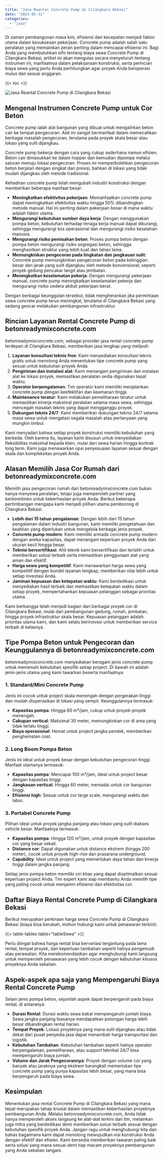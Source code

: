 ```yaml
---
title: "Jasa Reantal Concrete Pump di Cilangkara Bekasi"
date: "2023-05-31"
categories: 
  - "jasa"
---
```


Di zaman pembangunan masa kini, efisiensi dan kecepatan menjadi faktor utama dalam kesuksesan pekerjaan. Concrete pump adalah salah satu peralatan yang memainkan peran penting dalam mencapai efisiensi ini. Bagi Anda yang membutuhkan info tentang biaya sewa Concrete Pump di Cilangkara Bekasi, artikel ini akan mengulas secara menyeluruh tentang instrumen ini, manfaatnya dalam pelaksanaan konstruksi, serta perincian biaya sewa yang perlu Anda perhitungkan agar proyek Anda beroperasi mulus dan sesuai anggaran.

{{< toc >}}

![Jasa Reantal Concrete Pump di Cilangkara Bekasi](https://betoncor8.github.io/pump/concrete-pump%20(1).png)

## Mengenal Instrumen Concrete Pump untuk Cor Beton

Concrete pump ialah alat bangunan yang dibuat untuk mengalirkan beton cair ke tempat pengecoran. Alat ini sangat bermanfaat dalam memecahkan berbagai masalah pengecoran, terutama pada proyek skala besar atau lokasi yang sulit dijangkau.

Concrete pump bekerja dengan cara yang cukup sederhana namun efisien. Beton cair dimasukkan ke dalam hopper dan kemudian dipompa melalui saluran menuju lokasi pengecoran. Proses ini memperbolehkan pengecoran beton berjalan dengan singkat dan presisi, bahkan di lokasi yang tidak mudah dijangkau oleh metode tradisional.

Kehadiran concrete pump telah mengubah industri konstruksi dengan memberikan beberapa manfaat besar:

- **Meningkatkan efektivitas pekerjaan**: Memanfaatkan concrete pump dapat meningkatkan efektivitas waktu hingga 50% dibandingkan metode manual. Hal ini penting dalam pekerjaan besar di mana waktu adalah faktor utama.
- **Mengurangi kebutuhan sumber daya kerja**: Dengan menggunakan pompa beton, kebutuhan terhadap tenaga kerja manual dapat dikurangi, sehingga mengurangi kos operasional dan mengurangi risiko kesalahan manusia.
- **Mengurangi risiko pemisahan beton**: Proses pompa beton dengan pompa beton mengurangi risiko segregasi beton, sehingga menghasilkan struktur yang lebih kuat dan tahan lama.
- **Memungkinkan pengecoran pada tingkatan dan jangkauan sulit**: Concrete pump memungkinkan pengecoran beton pada ketinggian besar dan jarak yang sulit dijangkau oleh metode konvensional, seperti proyek gedung pencakar langit atau jembatan.
- **Meningkatkan keselamatan pekerja**: Dengan mengurangi pekerjaan manual, concrete pump meningkatkan keselamatan pekerja dan mengurangi risiko cedera akibat pekerjaan berat.

Dengan berbagai keunggulan tersebut, tidak mengherankan jika permintaan sewa concrete pump terus meningkat, terutama di Cilangkara Bekasi yang sedang gencar melakukan pembangunan infrastruktur.

## Rincian Layanan Rental Concrete Pump di betonreadymixconcrete.com

betonreadymixconcrete.com, sebagai provider jasa rental concrete pump terdepan di Cilangkara Bekasi, memberikan jasa lengkap yang meliputi:

1. **Layanan konsultasi teknis free**: Kami menyediakan konsultasi teknis gratis untuk menolong Anda menentukan tipe concrete pump yang sesuai untuk kebutuhan proyek Anda.
2. **Pengiriman dan instalasi alat**: Kami menangani pengiriman dan instalasi alat ke lokasi proyek, memastikan peralatan sedia digunakan tepat waktu.
3. **Operator berpengalaman**: Tim operator kami memiliki menjalankan concrete pump dengan keefektifan dan keamanan tinggi.
4. **Maintenance teratur**: Kami melakukan pemeliharaan teratur untuk memastikan kinerja maksimal peralatan selama masa sewa, sehingga mencegah masalah teknis yang dapat mengganggu proyek.
5. **Dukungan teknis 24/7**: Kami memberikan dukungan teknis 24/7 selama masa sewa untuk mengatasi segala masalah atau pertanyaan yang mungkin timbul.

Kami menyadari bahwa setiap proyek konstruksi memiliki kebutuhan yang berbeda. Oleh karena itu, layanan kami disusun untuk menyediakan fleksibilitas maksimal kepada klien, mulai dari sewa harian hingga kontrak long term. Kami juga menawarkan opsi penyesuaian layanan sesuai dengan skala dan kompleksitas proyek Anda.

## Alasan Memilih Jasa Cor Rumah dari betonreadymixconcrete.com

Memilih jasa pengecoran rumah dari betonreadymixconcrete.com bukan hanya menyewa peralatan, tetapi juga memperoleh partner yang berkomitmen untuk keberhasilan proyek Anda. Berikut beberapa pertimbangan mengapa kami menjadi pilihan utama pemborong di Cilangkara Bekasi:

- **Lebih dari 15 tahun pengalaman**: Dengan lebih dari 15 tahun pengalaman dalam industri bangunan, kami memiliki pengetahuan dan keahlian yang diperlukan untuk mengelola berbagai jenis proyek.
- **Concrete pump modern**: Kami memiliki armada concrete pump modern dengan aneka kapasitas, dapat menangani keperluan proyek Anda dari ukuran kecil hingga besar.
- **Teknisi bersertifikasi**: Ahli teknik kami bersertifikasi dan terlatih untuk memberikan solusi terbaik serta memastikan penggunaan alat yang aman dan efektif.
- **Harga sewa yang kompetitif**: Kami menawarkan harga sewa yang kompetitif dengan bundel layanan lengkap, memberikan nilai lebih untuk setiap investasi Anda.
- **Jaminan kepuasan dan ketepatan waktu**: Kami berdedikasi untuk menyediakan hasil terbaik dan memastikan ketepatan waktu dalam setiap proyek, mempertahankan kepuasan pelanggan sebagai prioritas utama.

Kami berbangga telah menjadi bagian dari berbagai proyek cor di Cilangkara Bekasi, mulai dari pembangunan gedung, rumah, jembatan, hingga proyek infrastruktur skala besar. Kepuasan pelanggan adalah prioritas utama kami, dan kami selalu berinovasi untuk memberikan service terbaik di kelasnya.

## Tipe Pompa Beton untuk Pengecoran dan Keunggulannya di betonreadymixconcrete.com

betonreadymixconcrete.com menyediakan beragam jenis concrete pump untuk memenuhi kebutuhan spesifik setiap project. Di bawah ini adalah jenis-jenis utama yang kami tawarkan beserta manfaatnya:

### 1\. Standard/Mini Concrete Pump

Jenis ini cocok untuk project skala menengah dengan pergerakan tinggi dan mudah dioperasikan di lokasi yang sempit. Keunggulannya termasuk:

- **Kapasitas pompa**: Hingga 60 m³/jam, cukup untuk proyek-proyek menengah.
- **Cakupan vertical**: Maksimal 30 meter, memungkinkan cor di area yang tidak terlalu tinggi.
- **Biaya operasional**: Hemat untuk project jangka pendek, memberikan penghematan cost.

### 2\. Long Boom Pompa Beton

Jenis ini ideal untuk proyek besar dengan kebutuhan pengecoran tinggi. Manfaat utamanya termasuk:

- **Kapasitas pompa**: Mencapai 100 m³/jam, ideal untuk project besar dengan kapasitas tinggi.
- **Jangkauan vertical**: Hingga 60 meter, memadai untuk cor bangunan tinggi.
- **Efisiensi high**: Sesuai untuk cor large scale, mengurangi waktu dan labor.

### 3\. Portabel Concrete Pump

Pilihan ideal untuk proyek jangka panjang atau lokasi yang sulit diakses vehicle besar. Manfaatnya termasuk:

- **Kapasitas pompa**: Hingga 120 m³/jam, untuk proyek dengan kapasitas cor yang besar sekali.
- **Distance cor**: Dapat digunakan untuk distance ekstrem (hingga 200 meter), cocok untuk proyek high-rise dan prasarana underground.
- **Capability**: Ideal untuk project yang memerlukan daya tahan dan kinerja tinggi dalam jangka panjang.

Setiap jenis pompa beton memiliki ciri khas yang dapat dioptimalkan sesuai keperluan project Anda. Tim expert kami siap membantu Anda memilih tipe yang paling cocok untuk menjamin efisiensi dan efektivitas cor.

## Daftar Biaya Rental Concrete Pump di Cilangkara Bekasi

Berikut merupakan perkiraan harga sewa Concrete Pump di Cilangkara Bekasi (biaya bisa berubah, mohon hubungi kami untuk penawaran terkini):

{{< table-tables table="tableSewa" >}}

Perlu diingat bahwa harga rental bisa bervariasi tergantung pada lama rental, tempat proyek, dan keperluan tambahan seperti halnya pengemudi atau perawatan. Kita merekomendasikan agar menghubungi kami langsung untuk memperoleh penawaran yang lebih cocok dengan kebutuhan khusus proyeknya Anda sekalian.

## Aspek-aspek apa saja yang Mempengaruhi Biaya Rental Concrete Pump

Selain jenis pompa beton, sejumlah aspek dapat berpengaruh pada biaya rental, di antaranya:

- **Durasi Rental**: Durasi waktu sewa bakal mempengaruhi jumlah biaya. Sewa jangka panjang biasanya mendapatkan potongan harga lebih besar dibandingkan rental harian.
- **Tempat Proyek**: Lokasi proyeknya yang mana sulit dijangkau atau tidak dekat dari pusat penyedia jasa dapat menambah harga transportasi dan logistik.
- **Kebutuhan Tambahan**: Kebutuhan tambahan seperti halnya operator berpengalaman, pemeliharaan, atau support teknikal 24/7 bisa mempengaruhi biaya jumlah.
- **Volume dan Jarak Pengecorannya**: Proyek dengan volume cor yang banyak atau jaraknya yang ekstrem barangkali memerlukan tipe concrete pump yang punya kapasitas lebih besar, yang mana bisa berpengaruh pada biaya sewa.

## Kesimpulan

Menentukan jasa rental Concrete Pump di Cilangkara Bekasi yang mana tepat merupakan tahap krusial dalam memastikan keberhasilan proyeknya pembangunan Anda. Melalui betonreadymixconcrete.com, Anda tidak hanya memperoleh akses langsung ke alat-alat terkini dan tim, melainkan juga mitra yang berdedikasi demi memberikan solusi terbaik sesuai dengan kebutuhan spesifik proyek Anda. Jangan ragu untuk menghubungi kita dan bahas bagaimana kami dapat menolong mewujudkan visi konstruksi Anda dengan efektif dan efisien. Kami bersedia memberikan tawaran paling baik serta solusi yang mana sesuai demi tiap macam proyeknya pembangunan yang Anda sekalian tangani.
